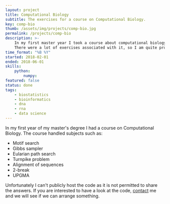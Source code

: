 ```yaml
---
layout: project
title: Computational Biology
subtitle: The exercises for a course on Computational Biology.
key: comp-bio
thumb: /assets/img/projects/comp-bio.jpg
permalink: /projects/comp-bio
description: >-
    In my first master year I took a course about computational biology. 
    There were a lot of exercises associated with it, so I am quite proud of the code I wrote for this course.
time_format: "%B %Y"
started: 2018-02-01
ended: 2018-06-01
skills:
    python:
        numpy:
featured: false
status: done
tags: 
    - biostatistics
    - bioinformatics
    - dna
    - rna
    - data science
---
```


In my first year of my master's degree I had a course on Computational Biology. 
The course handled subjects such as:

* Motif search
* Gibbs sampler
* Eularian path search
* Turnpike problem
* Alignment of sequences
* 2-break
* UPGMA
  
Unfortunately I can't publicly host the code as it is not permitted to share the answers.
If you are interested to have a look at the code, [contact](/contact) me and we will see if we can arrange something.